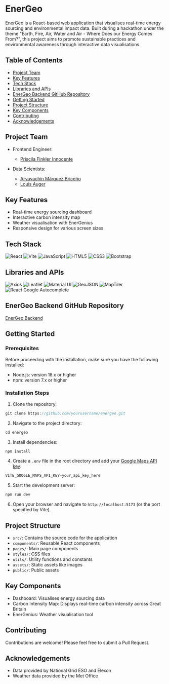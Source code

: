 # EnerGeo

EnerGeo is a React-based web application that visualises real-time energy sourcing and environmental impact data. Built during a hackathon under the theme "Earth, Fire, Air, Water and Air - Where Does our Energy Comes From?", this project aims to promote sustainable practices and environmental awareness through interactive data visualisations.

## Table of Contents

- [Project Team](#project-team)
- [Key Features](#key-features)
- [Tech Stack](#tech-stack)
- [Libraries and APIs](#libraries-and-apis)
- [EnerGeo Backend GitHub Repository](#backend-repo)
- [Getting Started](#getting-started)
- [Project Structure](#project-structure)
- [Key Components](#key-components)
- [Contributing](#contributing)
- [Acknowledgements](#acknowledgements)

## Project Team

- Frontend Engineer:
  - [Priscila Finkler Innocente](https://github.com/prifinkler)

- Data Scientists:
  - [Aryavachin Márquez Briceño](https://github.com/cipobt)
  - [Louis Auger](https://github.com/JammyNinja)

## Key Features

- Real-time energy sourcing dashboard
- Interactive carbon intensity map
- Weather visualisation with EnerGenius
- Responsive design for various screen sizes

## Tech Stack

![React](https://img.shields.io/badge/react-%2361DAFB.svg?style=for-the-badge&logo=react&logoColor=white)
![Vite](https://img.shields.io/badge/vite-%23646CFF.svg?style=for-the-badge&logo=vite&logoColor=white)
![JavaScript](https://img.shields.io/badge/javascript-%23323330.svg?style=for-the-badge&logo=javascript&logoColor=%23F7DF1E)
![HTML5](https://img.shields.io/badge/html5-%23E34F26.svg?style=for-the-badge&logo=html5&logoColor=white)
![CSS3](https://img.shields.io/badge/css3-%231572B6.svg?style=for-the-badge&logo=css3&logoColor=white)
![Bootstrap](https://img.shields.io/badge/bootstrap-%23563D7C.svg?style=for-the-badge&logo=bootstrap&logoColor=white)

## Libraries and APIs

![Axios](https://img.shields.io/badge/Axios-5A29E4?style=for-the-badge&logo=axios&logoColor=white)
![Leaflet](https://img.shields.io/badge/Leaflet-199900?style=for-the-badge&logo=Leaflet&logoColor=white)
![Material UI](https://img.shields.io/badge/Material--UI-0081CB?style=for-the-badge&logo=material-ui&logoColor=white)
![GeoJSON](https://img.shields.io/badge/GeoJSON-5A5A5A?style=for-the-badge&logo=geojson&logoColor=white)
![MapTiler](https://img.shields.io/badge/MapTiler-00AACC?style=for-the-badge&logo=maptiler&logoColor=white)
![React Google Autocomplete](https://img.shields.io/badge/React_Google_Autocomplete-4285F4?style=for-the-badge&logo=google&logoColor=white)

## EnerGeo Backend GitHub Repository

[EnerGeo Backend](https://github.com/JammyNinja/EnerGeo_API)

## Getting Started

### Prerequisites

Before proceeding with the installation, make sure you have the following installed:

- Node.js: version 18.x or higher
- npm: version 7.x or higher

### Installation Steps

1. Clone the repository:

```javascript
git clone https://github.com/yourusername/energeo.git
```

2. Navigate to the project directory:

```javascript
cd energeo
```

3. Install dependencies:

```javascript
npm install
```

4. Create a `.env` file in the root directory and add your [Google Maps API key](https://developers.google.com/maps/documentation/javascript/get-api-key):

```javascript
VITE_GOOGLE_MAPS_API_KEY=your_api_key_here
```

5. Start the development server:

```javascript
npm run dev
```

6. Open your browser and navigate to `http://localhost:5173` (or the port specified by Vite).

## Project Structure

- `src/`: Contains the source code for the application
- `components/`: Reusable React components
- `pages/`: Main page components
- `styles/`: CSS files
- `utils/`: Utility functions and constants
- `assets/`: Static assets like images
- `public/`: Public assets

## Key Components

- Dashboard: Visualises energy sourcing data
- Carbon Intensity Map: Displays real-time carbon intensity across Great Britain
- EnerGenius: Weather visualisation tool

## Contributing

Contributions are welcome! Please feel free to submit a Pull Request.

## Acknowledgements

- Data provided by National Grid ESO and Elexon
- Weather data provided by the Met Office
